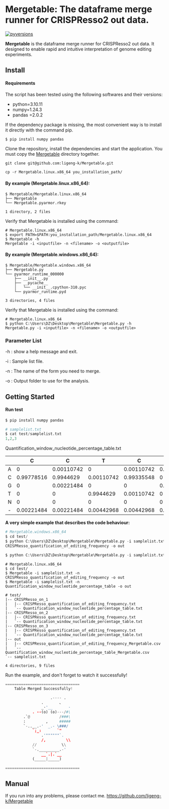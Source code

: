 

# Mergetable: The dataframe merge runner for CRISPResso2 out data.
[![pyversions](https://img.shields.io/badge/python-3-blue)]()

**Mergetable** is the dataframe merge runner for CRISPResso2 out data. It designed to enable rapid and intuitive interpretation of genome editing experiments.

## Install

#### Requirements

The script has been tested using the following softwares and their versions:

- python=3.10.11
- numpy=1.24.3
- pandas =2.0.2

If the dependency package is missing, the most convenient way is to install it directly with the command pip.

```python
$ pip install numpy pandas
```

Clone the repository, install the dependencies and start the application. You must copy the [Mergetable](https://github.com/ligeng-k/Mergetable) directory together.

```shell
git clone git@github.com:ligeng-k/Mergetable.git

cp -r Mergetable.linux.x86_64 you_installation_path/
```

#### By example (Mergetable.linux.x86_64):

```shell
$ Mergetable/Mergetable.linux.x86_64
├── Mergetable
└── Mergetable.pyarmor.rkey

1 directory, 2 files
```

Verify that Mergetable is installed using the command:

```shell
# Mergetable.linux.x86_64
$ export PATH=$PATH:you_installation_path/Mergetable.linux.x86_64
$ Mergetable -h
Mergetable -i <inputfile> -n <filename> -o <outputfile>
```

#### By example (Mergetable.windows.x86_64):

```shell
$ Mergetable/Mergetable.windows.x86_64
├── Mergetable.py
└── pyarmor_runtime_000000
    ├── __init__.py
    ├── __pycache__
    │   └── __init__.cpython-310.pyc
    └── pyarmor_runtime.pyd

3 directories, 4 files
```

Verify that Mergetable is installed using the command:

```shell
# Mergetable.linux.x86_64
$ python C:\Users\DZ\Desktop\Mergetable\Mergetable.py -h
Mergetable.py -i <inputfile> -n <filename> -o <outputfile>
```

### Parameter List

-h : show a help message and exit.

-i : Sample list file.

-n : The name of the form you need to merge.

-o : Output folder to use for the analysis.




## Getting Started

#### Run test

```python
$ pip install numpy pandas
```

```python
# samplelist.txt
$ cat test/samplelist.txt
1,2,3
```

Quantification_window_nucleotide_percentage_table.txt

|      | C          | C          | T          | C          | A          |
| ---- | ---------- | ---------- | ---------- | ---------- | ---------- |
| A    | 0          | 0.00110742 | 0          | 0.00110742 | 0.9944629  |
| C    | 0.99778516 | 0.9944629  | 0.00110742 | 0.99335548 | 0          |
| G    | 0          | 0.00221484 | 0          | 0          | 0.00110742 |
| T    | 0          | 0          | 0.9944629  | 0.00110742 | 0          |
| N    | 0          | 0          | 0          | 0          | 0          |
| -    | 0.00221484 | 0.00221484 | 0.00442968 | 0.00442968 | 0.00442968 |

**A very simple example that describes the code behaviour:**

```python
# Mergetable.windows.x86_64
$ cd test/
$ python C:\Users\DZ\Desktop\Mergetable\Mergetable.py -i samplelist.txt -n 
CRISPResso_quantification_of_editing_frequency -o out

$ python C:\Users\DZ\Desktop\Mergetable\Mergetable.py -i samplelist.txt -n Quantification_window_nucleotide_percentage_table -o out
```

```shell
# Mergetable.linux.x86_64
$ cd test/
$ Mergetable -i samplelist.txt -n CRISPResso_quantification_of_editing_frequency -o out
$ Mergetable -i samplelist.txt -n Quantification_window_nucleotide_percentage_table -o out

# test/
|-- CRISPResso_on_1
|   |-- CRISPResso_quantification_of_editing_frequency.txt
|   `-- Quantification_window_nucleotide_percentage_table.txt
|-- CRISPResso_on_2
|   |-- CRISPResso_quantification_of_editing_frequency.txt
|   `-- Quantification_window_nucleotide_percentage_table.txt
|-- CRISPResso_on_3
|   |-- CRISPResso_quantification_of_editing_frequency.txt
|   `-- Quantification_window_nucleotide_percentage_table.txt
|-- out
|   |-- CRISPResso_quantification_of_editing_frequency_Mergetable.csv
|   `-- Quantification_window_nucleotide_percentage_table_Mergetable.csv
`-- samplelist.txt

4 directories, 9 files
```


Run the example, and don't forget to watch it successfully!

```py
=================================
    Table Merged Successfully!

                    .---- .
                .       、
                _·'__       ·
            . --(o) (o)---/#\
        .`@             /###\
        :         ,     #####
        `-..__.-'  _.- \###/
            `;_:       `"
                .'""""""`.
                /,         \\
            //           \\
            `-._________.-'
                __`.|.`__
            (_____|_____)

=================================
```



## Manual

If you run into any problems, please contact me. https://github.com/ligeng-k/Mergetable

